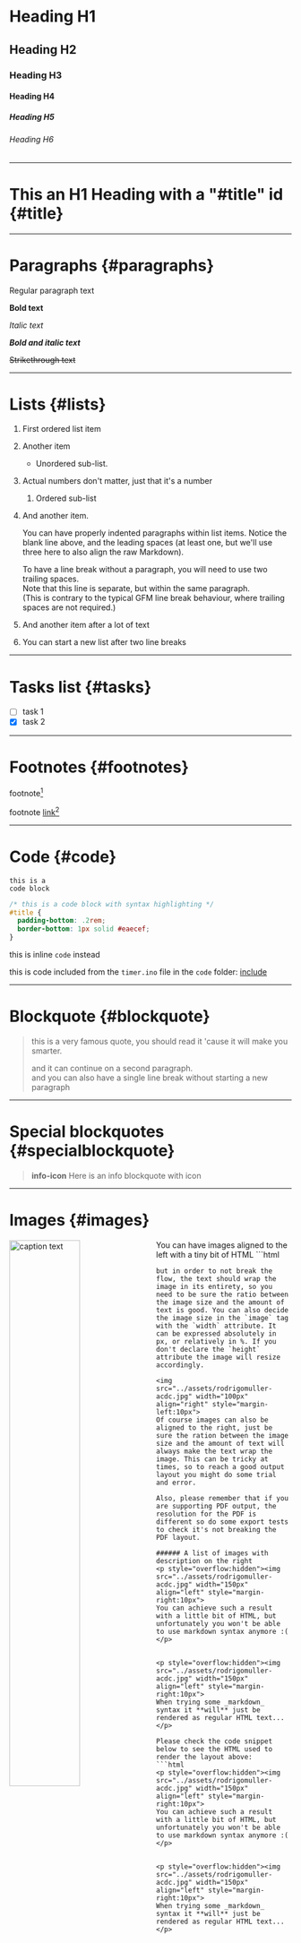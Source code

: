 # Heading H1

## Heading H2

### Heading H3

#### Heading H4

##### Heading H5

###### Heading H6

---

# This an H1 Heading with a "\#title" id {#title}

---

# Paragraphs {#paragraphs}

Regular paragraph text

**Bold text**

_Italic text_

_**Bold and italic text**_

~~Strikethrough text~~

---

# Lists {#lists}

1. First ordered list item
2. Another item
   * Unordered sub-list.
3. Actual numbers don't matter, just that it's a number
   1. Ordered sub-list
4. And another item.

   You can have properly indented paragraphs within list items. Notice the blank line above, and the leading spaces \(at least one, but we'll use three here to also align the raw Markdown\).

   To have a line break without a paragraph, you will need to use two trailing spaces.  
   Note that this line is separate, but within the same paragraph.  
   \(This is contrary to the typical GFM line break behaviour, where trailing spaces are not required.\)

5. And another item after a lot of text


6. You can start a new list after two line breaks

---

# Tasks list {#tasks}

- [ ] task 1
- [x] task 2

---

# Footnotes {#footnotes}

footnote[^1]

footnote [link](/www.google.com)[^2]

[^1]: this is a plain footnote

[^2]: link: [http://www.google.com](http://www.google.com)

---

# Code {#code}

```
this is a
code block
```

```css
/* this is a code block with syntax highlighting */  
#title {  
  padding-bottom: .2rem;  
  border-bottom: 1px solid #eaecef;  
}
```

this is inline `code` instead

this is code included from the `timer.ino` file in the `code` folder:
[include](../code/timer.ino)

---

# Blockquote {#blockquote}

> this is a very famous quote, you should read it 'cause it will make you smarter.
>
> and it can continue on a second paragraph.  
> and you can also have a single line break without starting a new paragraph

---

# Special blockquotes {#specialblockquote}

> **info-icon**
> Here is an info blockquote with icon

---

# Images {#images}

<img src="../assets/rodrigomuller-acdc.jpg" alt="caption text" width="50%" align="left" style="margin-right:10px">
You can have images aligned to the left with a tiny bit of HTML
```html

<img src="../assets/rodrigomuller-acdc.jpg" width="50%" align="left" style="margin-right:10px">

```
but in order to not break the flow, the text should wrap the image in its entirety, so you need to be sure the ratio between the image size and the amount of text is good. You can also decide the image size in the `image` tag with the `width` attribute. It can be expressed absolutely in px, or relatively in %. If you don't declare the `height` attribute the image will resize accordingly.

<img src="../assets/rodrigomuller-acdc.jpg" width="100px" align="right" style="margin-left:10px">
Of course images can also be aligned to the right, just be sure the ration between the image size and the amount of text will always make the text wrap the image. This can be tricky at times, so to reach a good output layout you might do some trial and error.

Also, please remember that if you are supporting PDF output, the resolution for the PDF is different so do some export tests to check it's not breaking the PDF layout.

###### A list of images with description on the right
<p style="overflow:hidden"><img src="../assets/rodrigomuller-acdc.jpg" width="150px" align="left" style="margin-right:10px">
You can achieve such a result with a little bit of HTML, but unfortunately you won't be able to use markdown syntax anymore :(
</p>  


<p style="overflow:hidden"><img src="../assets/rodrigomuller-acdc.jpg" width="150px" align="left" style="margin-right:10px">
When trying some _markdown_ syntax it **will** just be rendered as regular HTML text...
</p>

Please check the code snippet below to see the HTML used to render the layout above:
```html
<p style="overflow:hidden"><img src="../assets/rodrigomuller-acdc.jpg" width="150px" align="left" style="margin-right:10px">
You can achieve such a result with a little bit of HTML, but unfortunately you won't be able to use markdown syntax anymore :(
</p>  


<p style="overflow:hidden"><img src="../assets/rodrigomuller-acdc.jpg" width="150px" align="left" style="margin-right:10px">
When trying some _markdown_ syntax it **will** just be rendered as regular HTML text...
</p>
```

<img src="../assets/rodrigomuller-acdc.jpg" align="center" alt="center aligned images can have a caption">

> **success-icon**
> Here is a success blockquote with icon




